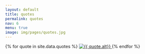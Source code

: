 ```yaml
---
layout: default
title: quotes
permalink: quotes
nav: 6
menu: true
image: img/pages/quotes.jpg
---
```


<div class="grid-2">
{% for quote in site.data.quotes %}
    <a href="../img/quotes/{{ quote.link }}">
      <img class="photo" alt="{{ quote.alt}}" src="../img/quotes/{{ quote.link }}">
    </a>
{% endfor %}
</div>
